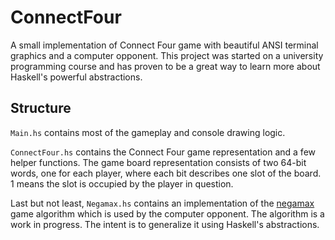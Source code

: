 # ConnectFour
A small implementation of Connect Four game with beautiful ANSI terminal
graphics and a computer opponent. This project was started on a university 
programming course and has proven to be a great way to learn more about
Haskell's powerful abstractions.

## Structure
`Main.hs` contains most of the gameplay and console drawing logic.

`ConnectFour.hs` contains the Connect Four game representation and a few helper
functions. The game board representation consists of two 64-bit words, one for
each player, where each bit describes one slot of the board. 1 means the slot
is occupied by the player in question.

Last but not least, `Negamax.hs` contains an implementation of the
[negamax](https://en.wikipedia.org/wiki/Negamax#Negamax_with_alpha_beta_pruning)
game algorithm which is used by the computer opponent. The algorithm is a work in
progress. The intent is to generalize it using Haskell's abstractions.

